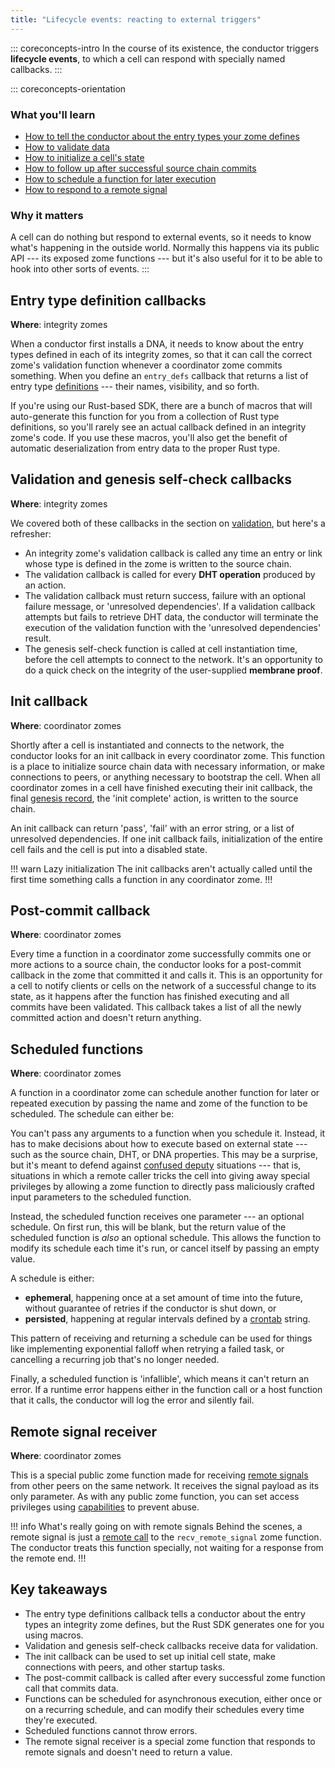 ```yaml
---
title: "Lifecycle events: reacting to external triggers"
---
```


::: coreconcepts-intro
In the course of its existence, the conductor triggers **lifecycle events**, to which a cell can respond with specially named callbacks.
:::

::: coreconcepts-orientation
### What you'll learn

* [How to tell the conductor about the entry types your zome defines](#entry-type-definition-callbacks)
* [How to validate data](#validation-and-genesis-self-check-callbacks)
* [How to initialize a cell's state](#init-callback)
* [How to follow up after successful source chain commits](#post-commit-callback)
* [How to schedule a function for later execution](#scheduled-functions)
* [How to respond to a remote signal](#remote-signal-receiver)

### Why it matters

A cell can do nothing but respond to external events, so it needs to know what's happening in the outside world. Normally this happens via its public API --- its exposed zome functions --- but it's also useful for it to be able to hook into other sorts of events.
:::

## Entry type definition callbacks

**Where**: integrity zomes

When a conductor first installs a DNA, it needs to know about the entry types defined in each of its integrity zomes, so that it can call the correct zome's validation function whenever a coordinator zome commits something. When you define an `entry_defs` callback that returns a list of entry type [definitions](https://docs.rs/hdi/latest/hdi/prelude/struct.EntryDef.html) --- their names, visibility, and so forth.

If you're using our Rust-based SDK, there are a bunch of macros that will auto-generate this function for you from a collection of Rust type definitions, so you'll rarely see an actual callback defined in an integrity zome's code. If you use these macros, you'll also get the benefit of automatic deserialization from entry data to the proper Rust type.

## Validation and genesis self-check callbacks

**Where**: integrity zomes

We covered both of these callbacks in the section on [validation](../7_validation/), but here's a refresher:

* An integrity zome's validation callback is called any time an entry or link whose type is defined in the zome is written to the source chain.
* The validation callback is called for every **DHT operation** produced by an action.
* The validation callback must return success, failure with an optional failure message, or 'unresolved dependencies'. If a validation callback attempts but fails to retrieve DHT data, the conductor will terminate the execution of the validation function with the 'unresolved dependencies' result.
* The genesis self-check function is called at cell instantiation time, before the cell attempts to connect to the network. It's an opportunity to do a quick check on the integrity of the user-supplied **membrane proof**.

## Init callback

**Where**: coordinator zomes

Shortly after a cell is instantiated and connects to the network, the conductor looks for an init callback in every coordinator zome. This function is a place to initialize source chain data with necessary information, or make connections to peers, or anything necessary to bootstrap the cell. When all coordinator zomes in a cell have finished executing their init callback, the final [genesis record](../3_source_chain/), the 'init complete' action, is written to the source chain.

An init callback can return 'pass', 'fail' with an error string, or a list of unresolved dependencies. If one init callback fails, initialization of the entire cell fails and the cell is put into a disabled state.

!!! warn Lazy initialization
The init callbacks aren't actually called until the first time something calls a function in any coordinator zome.
!!!

## Post-commit callback

**Where**: coordinator zomes

Every time a function in a coordinator zome successfully commits one or more actions to a source chain, the conductor looks for a post-commit callback in the zome that committed it and calls it. This is an opportunity for a cell to notify clients or cells on the network of a successful change to its state, as it happens after the function has finished executing and all commits have been validated. This callback takes a list of all the newly committed action and doesn't return anything.

## Scheduled functions

**Where**: coordinator zomes

A function in a coordinator zome can schedule another function for later or repeated execution by passing the name and zome of the function to be scheduled. The schedule can either be:

You can't pass any arguments to a function when you schedule it. Instead, it has to make decisions about how to execute based on external state --- such as the source chain, DHT, or DNA properties. This may be a surprise, but it's meant to defend against [confused deputy](https://en.wikipedia.org/wiki/Confused_deputy_problem) situations --- that is, situations in which a remote caller tricks the cell into giving away special privileges by allowing a zome function to directly pass maliciously crafted input parameters to the scheduled function.

Instead, the scheduled function receives one parameter --- an optional schedule. On first run, this will be blank, but the return value of the scheduled function is _also_ an optional schedule. This allows the function to modify its schedule each time it's run, or cancel itself by passing an empty value.

A schedule is either:

* **ephemeral**, happening once at a set amount of time into the future, without guarantee of retries if the conductor is shut down, or
* **persisted**, happening at regular intervals defined by a [crontab](https://www.man7.org/linux/man-pages/man5/crontab.5.html) string.

This pattern of receiving and returning a schedule can be used for things like implementing exponential falloff when retrying a failed task, or cancelling a recurring job that's no longer needed.

Finally, a scheduled function is 'infallible', which means it can't return an error. If a runtime error happens either in the function call or a host function that it calls, the conductor will log the error and silently fail.

## Remote signal receiver

**Where**: coordinator zomes

This is a special public zome function made for receiving [remote signals](../9_signals/#remote-signals) from other peers on the same network. It receives the signal payload as its only parameter. As with any public zome function, you can set access privileges using [capabilities](../8_calls_capabilities/#how-to-secure-functions-against-unauthorized-use) to prevent abuse.

!!! info What's really going on with remote signals
Behind the scenes, a remote signal is just a [remote call](../8_calls_capabilities/#remote-call) to the `recv_remote_signal` zome function. The conductor treats this function specially, not waiting for a response from the remote end.
!!!

## Key takeaways

* The entry type definitions callback tells a conductor about the entry types an integrity zome defines, but the Rust SDK generates one for you using macros.
* Validation and genesis self-check callbacks receive data for validation.
* The init callback can be used to set up initial cell state, make connections with peers, and other startup tasks.
* The post-commit callback is called after every successful zome function call that commits data.
* Functions can be scheduled for asynchronous execution, either once or on a recurring schedule, and can modify their schedules every time they're executed.
* Scheduled functions cannot throw errors.
* The remote signal receiver is a special zome function that responds to remote signals and doesn't need to return a value.